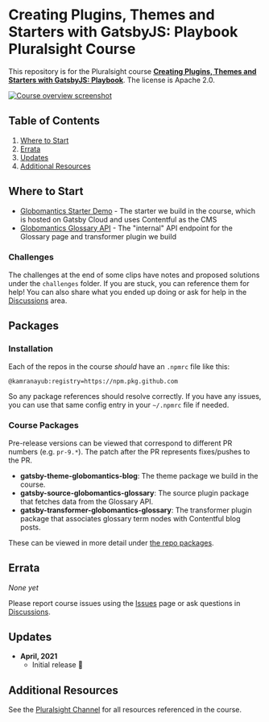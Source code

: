 # Creating Plugins, Themes and Starters with GatsbyJS: Playbook Pluralsight Course

This repository is for the Pluralsight course **[Creating Plugins, Themes and Starters with GatsbyJS: Playbook]($COURSE_LINK$)**. The license is Apache 2.0.

[![Course overview screenshot]($COURSE_HERO_IMAGE$)]($COURSE_LINK$)

## Table of Contents

1. [Where to Start](#where-to-start)
1. [Errata](#errata)
1. [Updates](#updates)
1. [Additional Resources](#additional-resources)

## Where to Start

- [Globomantics Starter Demo](https://github.com/kamranayub/pluralsight-gatsby-demo-starter) - The starter we build in the course, which is hosted on Gatsby Cloud and uses Contentful as the CMS
- [Globomantics Glossary API](https://pluralsight-globomantics-glossary-api.netlify.app/.netlify/functions/glossary) - The "internal" API endpoint for the Glossary page and transformer plugin we build

### Challenges

The challenges at the end of some clips have notes and proposed solutions under the `challenges` folder. If you are stuck, you can reference them for help! You can also share what you ended up doing or ask for help in the [Discussions](discussions) area.

## Packages

### Installation

Each of the repos in the course _should_ have an `.npmrc` file like this:

```
@kamranayub:registry=https://npm.pkg.github.com
```

So any package references should resolve correctly. If you have any issues, you can use that same config entry in your `~/.npmrc` file if needed.

### Course Packages

Pre-release versions can be viewed that correspond to different PR numbers (e.g. `pr-9.*`). The patch after the PR represents fixes/pushes to the PR.

- **gatsby-theme-globomantics-blog**: The theme package we build in the course.
- **gatsby-source-globomantics-glossary**: The source plugin package that fetches data from the Glossary API.
- **gatsby-transformer-globomantics-glossary**: The transformer plugin package that associates glossary term nodes with Contentful blog posts.

These can be viewed in more detail under [the repo packages](https://github.com/kamranayub?tab=packages&repo_name=pluralsight-gatsby-starters-themes-plugins).

## Errata

_None yet_

Please report course issues using the [Issues](issues) page or ask questions in [Discussions](discussions).

## Updates

- **April, 2021**
  - Initial release 🎉

## Additional Resources

See the [Pluralsight Channel](https://bit.ly/PSCustomizingGatsbyResources) for all resources referenced in the course.
